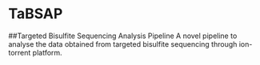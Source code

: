 # TaBSAP
##Targeted Bisulfite Sequencing Analysis Pipeline
A novel pipeline to analyse the data obtained from targeted bisulfite sequencing through ion-torrent platform.


